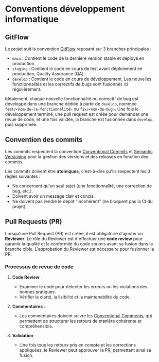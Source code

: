 # Conventions développement informatique

## GitFlow

Le projet suit la convention [GitFlow](https://nvie.com/posts/a-successful-git-branching-model/) reposant sur 3 branches principales :

- `main` : Contient le code de la dernière version stable et déployé en production.
- `staging` : Contient le code en cours de test avant déploiement en production, Quality Assurance (QA).
- `develop` : Contient le code en cours de développement. Les nouvelles fonctionnalités et les correctifs de bugs sont fusionnés ici régulièrement.

Idéalement, chaque nouvelle fonctionnalité ou correctif de bug est développé dans une branche dédiée à partir de `develop`, nommée `feat/<nom-de-la-fonctionnalité>` ou `fix/<nom-du-bug>`. Une fois le développement terminé, une pull request est créée pour demander une revue de code, et une fois validée, la branche est fusionnée dans `develop`, puis supprimée.

## Convention des commits

Les commits respectent la convention [Conventional Commits](https://www.conventionalcommits.org/) et [Semantic Versioning](https://semver.org/) pour la gestion des versions et des releases en fonction des commits.

Les commits doivent être **atomiques**, c'est-à-dire qu'ils respectent les 3 règles suivantes :

- Ne concernent qu'un seul sujet (une fonctionnalité, une correction de bug, etc.).
- Doivent avoir un message clair et concis.
- Ne doivent pas rendre le dépôt "incohérent" (ne bloquent pas la CI du projet).

## Pull Requests (PR)

Lorsqu'une Pull Request (PR) est créée, il est obligatoire d'ajouter un **Reviewer**. Le rôle du Reviewer est d'effectuer une **code review** pour garantir la qualité et la conformité du code soumis avant sa fusion dans la branche cible. L'approbation du Reviewer est nécessaire pour fusionner la PR.

### Processus de revue de code

1. **Code Review** :
   - Examiner le code pour détecter les erreurs ou les violations des bonnes pratiques.
   - Vérifier la clarté, la lisibilité et la maintenabilité du code.

2. **Commentaires** :
   - Les commentaires doivent suivre les [Conventional Comments](https://conventionalcomments.org/), qui permettent de structurer les retours de manière cohérente et compréhensible.

3. **Validation** :
   - Une fois tous les retours pris en compte et les corrections appliquées, le Reviewer peut approuver la PR, permettant ainsi sa fusion.
